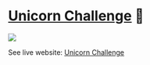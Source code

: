 # [Unicorn Challenge](https://gabrielelpidio.github.io/unicorn-challenge/) 🦄

![](https://i.imgur.com/vvEOZT6.png)

See live website: [Unicorn Challenge](https://gabrielelpidio.github.io/unicorn-challenge/)
